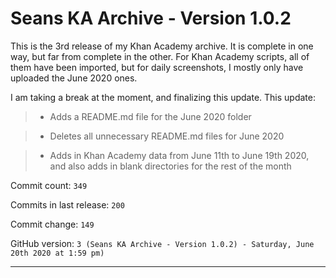 # Seans KA Archive - Version 1.0.2

This is the 3rd release of my Khan Academy archive. It is complete in one way, but far from complete in the other. For Khan Academy scripts, all of them have been imported, but for daily screenshots, I mostly only have uploaded the June 2020 ones.

I am taking a break at the moment, and finalizing this update. This update:

> * Adds a README.md file for the June 2020 folder

> * Deletes all unnecessary README.md files for June 2020

> * Adds in Khan Academy data from June 11th to June 19th 2020, and also adds in blank directories for the rest of the month

Commit count: `349`

Commits in last release: `200`

Commit change: `149`

GitHub version: `3 (Seans KA Archive - Version 1.0.2) - Saturday, June 20th 2020 at 1:59 pm)`

***
